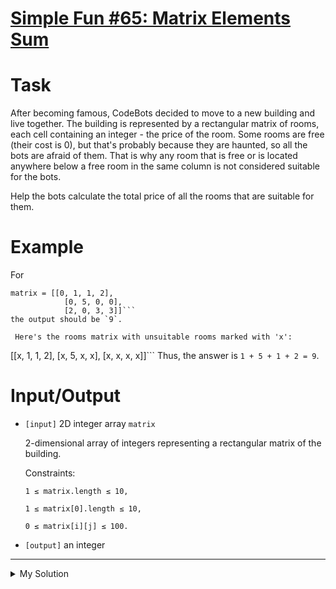 # [Simple Fun #65: Matrix Elements Sum](https://www.codewars.com/kata/5893eb36779ce5faab0000da)

# Task

After becoming famous, CodeBots decided to move to a new building and live together. The building is represented by a rectangular matrix of rooms, each cell containing an integer - the price of the room. Some rooms are free (their cost is 0), but that's probably because they are haunted, so all the bots are afraid of them. That is why any room that is free or is located anywhere below a free room in the same column is not considered suitable for the bots.

Help the bots calculate the total price of all the rooms that are suitable for them.

# Example

For

    matrix = [[0, 1, 1, 2],
                [0, 5, 0, 0],
                [2, 0, 3, 3]]```
    the output should be `9`.

     Here's the rooms matrix with unsuitable rooms marked with 'x':

\[\[x, 1, 1, 2\], \[x, 5, x, x\], \[x, x, x, x\]\]\`\`\` Thus, the answer is `1 + 5 + 1 + 2 = 9`.

# Input/Output

- `[input]` 2D integer array `matrix`

  2-dimensional array of integers representing a rectangular matrix of the building.

  Constraints:

  `1 ≤ matrix.length ≤ 10,`

  `1 ≤ matrix[0].length ≤ 10,`

  `0 ≤ matrix[i][j] ≤ 100.`

- `[output]` an integer

---

<details><summary>My Solution</summary>

```js
function matrixElementsSum(matrix) {
  // Create an empty matrix with swapped dimensions
  const result = Array.from({ length: matrix[0].length }, () => Array.from({ length: matrix.length }))
  let totalPrice = 0

  // Fill the transposed matrix
  for (let r = 0; r < matrix.length; r++) {
    for (let c = 0; c < matrix[0].length; c++) {
      result[c][r] = matrix[r][c]
    }
  }

  // Calculate the total sum of non-zero elements in the transposed matrix
  for (let r = 0; r < result.length; r++) {
    for (let c = 0; c < result[0].length; c++) {
      if (result[r][c] === 0) break
      else totalPrice += result[r][c]
    }
  }

  return totalPrice
}
```

</details>
